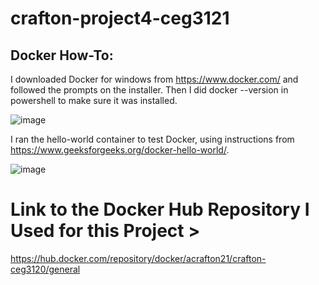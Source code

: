 # crafton-project4-ceg3121


## Docker How-To:

I downloaded Docker for windows from https://www.docker.com/ and followed the prompts on the installer. Then I did docker --version in powershell to make sure it was installed.
  
![image](https://github.com/user-attachments/assets/410dd96c-bde8-4160-acc7-9dea1256ab6a)
      
  
I ran the hello-world container to test Docker, using instructions from https://www.geeksforgeeks.org/docker-hello-world/.
  
![image](https://github.com/user-attachments/assets/1fbf9e40-40b8-4f0f-9fba-f600ffece131)
  


# Link to the Docker Hub Repository I Used for this Project > 
  https://hub.docker.com/repository/docker/acrafton21/crafton-ceg3120/general
